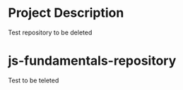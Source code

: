 # Project Description
Test repository to be deleted

# js-fundamentals-repository
Test to be teleted

